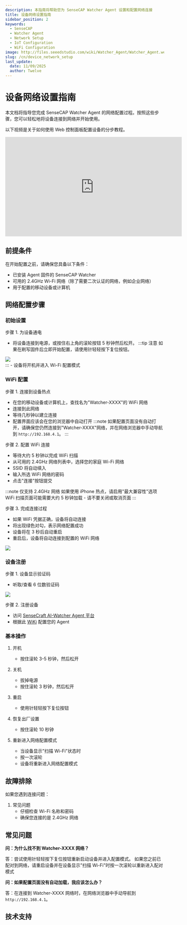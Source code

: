 ```yaml
---
description: 本指南将帮助您为 SenseCAP Watcher Agent 设置和配置网络连接
title: 设备网络设置指南
sidebar_position: 2
keywords:
  - SenseCAP
  - Watcher Agent
  - Network Setup
  - IoT Configuration
  - WiFi Configuration
image: http://files.seeedstudio.com/wiki/Watcher_Agent/Watcher_Agent.webp
slug: /cn/device_network_setup
last_update:
  date: 11/09/2025
  author: Twelve
---
```


# 设备网络设置指南

本文档将指导您完成 SenseCAP Watcher Agent 的网络配置过程。按照这些步骤，您可以轻松地将设备连接到网络并开始使用。

以下视频是关于如何使用 Web 控制面板配置设备的分步教程。
<div class="table-center"> <iframe width="560" height="315" src="https://www.youtube.com/embed/6UDVsv953Tw?si=0yD96_pQq1cMjjAG" title="YouTube video player" frameborder="0" allow="accelerometer; autoplay; clipboard-write; encrypted-media; gyroscope; picture-in-picture; web-share" referrerpolicy="strict-origin-when-cross-origin" allowfullscreen></iframe></div>

## 前提条件

在开始配置之前，请确保您具备以下条件：

- 已安装 Agent 固件的 SenseCAP Watcher
- 可用的 2.4GHz Wi-Fi 网络（除了需要二次认证的网络，例如企业网络）
- 用于配置的移动设备或计算机

## 网络配置步骤

### 初始设置

步骤 1. 为设备通电
- 将设备连接到电源，或按住右上角的滚轮按钮 5 秒钟然后松开。
:::tip 注意
如果在刷写固件后立即开始配置，请使用针轻轻按下复位按钮。
<div style={{textAlign:'center'}}><img src="http://files.seeedstudio.com/wiki/Watcher_Agent/Flash/finish2.jpg" style={{width:200, height:'auto'}}/></div>
:::
- 设备将开机并进入 Wi-Fi 配置模式



### WiFi 配置

步骤 1. 连接到设备热点
- 在您的移动设备或计算机上，查找名为"Watcher-XXXX"的 WiFi 网络
- 连接到此网络
- 等待几秒钟以建立连接
- 配置界面应该会在您的浏览器中自动打开
:::note
如果配置页面没有自动打开，请确保您仍然连接到"Watcher-XXXX"网络，并在网络浏览器中手动导航到 `http://192.168.4.1`。
:::

步骤 2. 配置 WiFi 连接
- 等待大约 5 秒钟以完成 WiFi 扫描
- 从可用的 2.4GHz 网络列表中，选择您的家庭 Wi-Fi 网络
- SSID 将自动填入
- 输入所选 WiFi 网络的密码
- 点击"连接"按钮提交

:::note
仅支持 2.4GHz 网络
如果使用 iPhone 热点，请启用"最大兼容性"选项
WiFi 扫描页面可能需要大约 5 秒钟加载 - 请不要关闭或取消页面
:::

步骤 3. 完成连接过程
- 如果 WiFi 凭据正确，设备将自动连接
- 将出现绿色对勾，表示网络配置成功
- 设备将在 3 秒后自动重启
- 重启后，设备将自动连接到配置的 WiFi 网络

<div style={{textAlign:'center'}}><img src="http://files.seeedstudio.com/wiki/Watcher_Agent/firmware/wifi%20done.jpeg" style={{width:500, height:'auto'}}/></div> 


### 设备注册

步骤 1. 设备显示验证码
- 听取/查看 6 位数验证码
<div style={{textAlign:'center'}}><img src="http://files.seeedstudio.com/wiki/Watcher_Agent/firmware/activation.jpg" style={{width:300, height:'auto'}}/></div> 

步骤 2. 注册设备
- 访问 [SenseCraft AI-Watcher Agent 平台](https://sensecraft.seeed.cc/ai/watcher-agent)
- 根据此 [WiKi](https://wiki.seeedstudio.com/cn/Web_Control_Panel/) 配置您的 Agent

### 基本操作

1. 开机
   - 按住滚轮 3-5 秒钟，然后松开

2. 关机
   - 拔掉电源
   - 按住滚轮 3 秒钟，然后松开

3. 重启
   - 使用针轻轻按下复位按钮

4. 恢复出厂设置
   - 按住滚轮 10 秒钟

5. 重新进入网络配置模式
   - 当设备显示"扫描 Wi-Fi"状态时
   - 按一次滚轮
   - 设备将重新进入网络配置模式

## 故障排除

如果您遇到连接问题：

1. 常见问题
   - 仔细检查 Wi-Fi 名称和密码
   - 确保您连接的是 2.4GHz 网络


## 常见问题

**问：为什么找不到 Watcher-XXXX 网络？**

答：尝试使用针轻轻按下复位按钮重新启动设备并进入配置模式。
如果您之前已配对到网络，请重启设备并在设备显示"扫描 Wi-Fi"时按一次滚轮以重新进入配对模式

**问：如果配置页面没有自动加载，我应该怎么办？**

答：在连接到 Watcher-XXXX 网络时，在网络浏览器中手动导航到 `http://192.168.4.1`。

## 技术支持

<div class="button_tech_support_container">
<a href="https://discord.com/invite/QqMgVwHT3X" class="button_tech_support_sensecap"></a>
<a href="https://support.sensecapmx.com/portal/en/home" class="button_tech_support_sensecap3"></a>
</div>

<div class="button_tech_support_container">
<a href="mailto:support@sensecapmx.com" class="button_tech_support_sensecap2"></a>
<a href="https://github.com/Seeed-Studio/wiki-documents/discussions/69" class="button_discussion"></a>
</div>